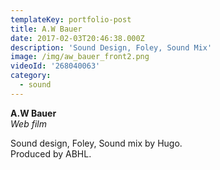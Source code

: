 ```yaml
---
templateKey: portfolio-post
title: A.W Bauer
date: 2017-02-03T20:46:38.000Z
description: 'Sound Design, Foley, Sound Mix'
image: /img/aw_bauer_front2.png
videoId: '268040063'
category:
  - sound
---
```

**A.W Bauer** \
_Web film_

Sound design, Foley, Sound mix by Hugo.\
Produced by ABHL.
